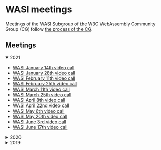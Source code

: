 # WASI meetings

Meetings of the WASI Subgroup of the W3C WebAssembly Community Group (CG) follow
[the process of the CG](https://github.com/WebAssembly/meetings).

## Meetings

<details open>
<summary>2021</summary>

  * [WASI January 14th video call](2021/WASI-01-14.md)
  * [WASI January 28th video call](2021/WASI-01-28.md)
  * [WASI February 11th video call](2021/WASI-02-11.md)
  * [WASI February 25th video call](2021/WASI-02-25.md)
  * [WASI March 11th video call](2021/WASI-03-11.md)
  * [WASI March 25th video call](2021/WASI-03-25.md)
  * [WASI April 8th video call](2021/WASI-04-08.md)
  * [WASI April 22nd video call](2021/WASI-04-22.md)
  * [WASI May 6th video call](2021/WASI-05-06.md)
  * [WASI May 20th video call](2021/WASI-05-20.md)
  * [WASI June 3rd video call](2021/WASI-06-03.md)
  * [WASI June 17th video call](2021/WASI-06-17.md)
 
</details>

<details>
<summary>2020</summary>

  * [WASI January 16th video call](2020/WASI-01-16.md)
  * [WASI February 27th video call](2020/WASI-02-27.md)
  * [WASI March 12th video call](2020/WASI-03-12.md)
  * [WASI March 26th video call](2020/WASI-03-26.md)
  * [WASI April 9th video call](2020/WASI-04-09.md)
  * [WASI May 7th video call](2020/WASI-05-07.md)
  * [WASI May 21st video call](2020/WASI-05-21.md)
  * [WASI June 4th video call](2020/WASI-06-04.md)
  * [WASI July 2nd video call](2020/WASI-07-02.md)
  * [WASI July 16th video call](2020/WASI-07-16.md)
  * [WASI July 30th video call](2020/WASI-07-30.md)
  * [WASI August 27th video call](2020/WASI-08-27.md)
  * [WASI September 10th video call](2020/WASI-09-10.md)
  * [WASI September 21st video call](2020/WASI-09-21.md)
  * [WASI October 8th video call](2020/WASI-10-08.md)
  * [WASI October 22nd video call](2020/WASI-10-22.md)
  * [WASI November 19th video call](2020/WASI-11-19.md)
  * [WASI December 3rd video call](2020/WASI-12-03.md)

</details>

<details>
<summary>2019</summary>

  * [WASI May 2nd video call](2019/WASI-05-02.md)
  * [WASI May 16th video call](2019/WASI-05-16.md)
  * [WASI May 30th video call](2019/WASI-05-30.md)
  * no meeting on 06-13 due to overlap with the [CG meeting](https://github.com/WebAssembly/meetings/blob/master/2019/CG-06.md)
  * [WASI June 27th video call](2019/WASI-06-27.md)
  * [WASI July 18th video call](2019/WASI-07-18.md)
  * [WASI August 15th video call](2019/WASI-08-15.md)
  * [WASI August 30th video call](2019/WASI-08-30.md)
  * [WASI September 12th video call](2019/WASI-09-12.md)
  * [WASI September 26th video call](2019/WASI-09-26.md)
  * [WASI October 15th in-person meeting](2019/WASI-10-15.md)
  * [WASI October 24th video call](2019/WASI-10-24.md)
  * [WASI November 7th video call](2019/WASI-11-07.md)
  * [WASI November 21st video call](2019/WASI-11-21.md)
  * [WASI December 5th video call](2019/WASI-12-05.md)
  * [WASI December 19th video call](2019/WASI-12-19.md)

</details>